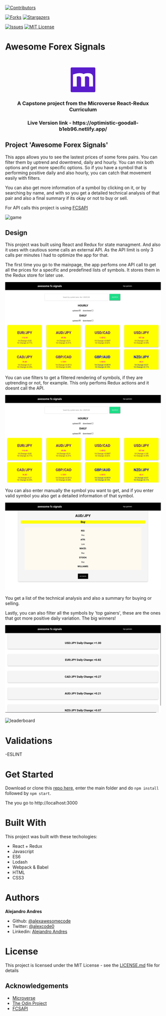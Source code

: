 
[![Contributors][contributors-shield]][contributors-url]

[![Forks][forks-shield]][forks-url]
[![Stargazers][stars-shield]][stars-url]

[![Issues][issues-shield]][issues-url]
[![MIT License][license-shield]][license-url]

# Awesome Forex Signals
<br/>
<p align="center">
  <a href="https://www.microverse.org/">
    <img src="assets/microverse.png" alt="Logo" width="80" height="80">
  </a>

  <h3 align="center">
    A Capstone project from the  Microverse React-Redux Curriculum
  </h3>

  <h3 align="center">
	 Live Version link - https://optimistic-goodall-b1eb96.netlify.app/
  </h3>

 

  </p>
</p>

## Project 'Awesome Forex Signals'

This apps allows you to see the lastest prices of some forex pairs. You can filter them by uptrend and downtrend, daily and hourly. You can mix both options and get more specific options. So if you have a symbol that is performing positive daily and also hourly, you can catch that movement easily with filters.

You can also get more information of a symbol by clicking on it, or by searching by name, and with so you get a detailed technical analysis of that pair and also a final summary if its okay or not to buy or sell.

For API calls this project is using [FCSAPI](www.fcsapi.com)


![game](assets/game.png)


## Design

This project was built using React and Redux for state managment. And also it uses with cautious some calls an external API. As the API limit is only 3 calls per minutes I had to optimize the app for that.

The first time you go to the mainpage, the app perfoms one API call to get all the prices for a specific and predefined lists of symbols. It stores them in the Redux store for later use.

![main](assets/main.png)

You can use filters to get a filtered rendering of symbols, if they are uptrending or not, for example. This only perfoms Redux actions and it doesnt call the API. 

![gameover](assets/tags.png)

You can also enter manually the symbol you want to get, and if you enter valid symbol you also get a detailed information of that symbol. 

![gameover](assets/indicators.png)

You get a list of the technical analysis and also a summary for buying or selling.

Lastly, you can also filter all the symbols by 'top gainers', these are the ones that got more positive daily variation. The big winners!


![gameover](assets/topgainers.png)




![leaderboard](assets/leaderboard.png)


# Validations

-ESLINT

# Get Started

Download or clone this [repo here](https://github.com/alexawesomecode/awesome-fx-signals), enter the main folder and do `npm install` followed by `npm start`. 

The you go to http://localhost:3000


# Built With

This project was built with these techologies:

* React + Redux
* Javascript
* ES6
* Lodash
* Webpack & Babel
* HTML
* CSS3

# Authors

**Alejandro Andres**

- Github: [@alexawesomecode](https://github.com/alexawesomecode)
- Twitter: [@alexcode0](https://twitter.com/alexcode0)
- Linkedin: [Alejandro Andres](https://www.linkedin.com/in/alejandro-andres-126592191/)

# License

This project is licensed under the MIT License - see the [LICENSE.md](LICENSE.md) file for details

<!-- ACKNOWLEDGEMENTS -->
## Acknowledgements
* [Microverse](https://www.microverse.org/)
* [The Odin Project](https://www.theodinproject.com/)
* [FCSAPI](https://www.fcsapi.com/)

<!-- MARKDOWN LINKS & IMAGES -->
<!-- https://www.markdownguide.org/basic-syntax/#reference-style-links -->
[contributors-shield]: https://img.shields.io/github/contributors/alexawesomecode/awesome-fx-signals.svg?style=flat-square
[contributors-url]: https://github.com/alexawesomecode/awesome-fx-signals/graphs/contributors
[forks-shield]: https://img.shields.io/github/forks/alexawesomecode/awesome-fx-signals
[forks-url]: https://github.com/alexawesomecode/awesome-fx-signals/network/members
[stars-shield]: https://img.shields.io/github/stars/alexawesomecode/awesome-fx-signals
[stars-url]: https://github.com/alexawesomecode/awesome-fx-signals/stargazers
[issues-shield]: https://img.shields.io/github/issues/alexawesomecode/awesome-fx-signals
[issues-url]: https://github.com/alexawesomecode/awesome-fx-signals/issues
[license-shield]: https://img.shields.io/github/license/alexawesomecode/awesome-fx-signals
[license-url]: https://github.com/alexawesomecode/awesome-fx-signals/blob/master/LICENSE.txt
